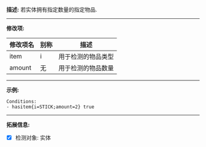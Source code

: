 **描述:** 若实体拥有指定数量的指定物品.

---

**修改项:**

| 修改项名  | 别称           | 描述                      |
| --------- | -------------- | ------------------------- |
| item      | i    | 用于检测的物品类型 |
| amount    | 无 | 用于检测的物品数量 |
---

**示例:**

```
Conditions:
- hasitem{i=STICK;amount=2} true
```

---

**拓展信息:**

- [x] 检测对象: 实体